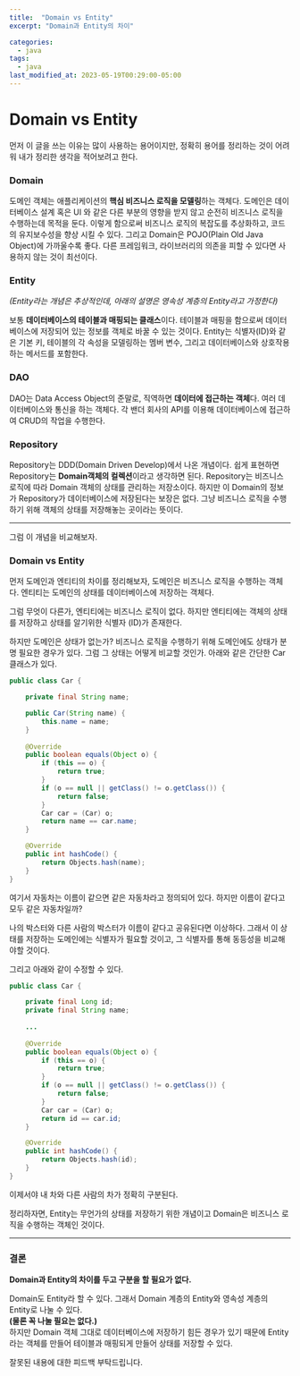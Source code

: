 ```yaml
---
title:  "Domain vs Entity"
excerpt: "Domain과 Entity의 차이"

categories:
  - java
tags:
  - java
last_modified_at: 2023-05-19T00:29:00-05:00
---
```


# Domain vs Entity

먼저 이 글을 쓰는 이유는 많이 사용하는 용어이지만, 정확히 용어를 정리하는 것이 어려워 내가 정리한 생각을 적어보려고 한다.

### Domain

도메인 객체는 애플리케이션의 **핵심 비즈니스 로직을 모델링**하는 객체다. 도메인은 데이터베이스 설계 혹은 UI 와 같은 다른 부분의 영향을 받지 않고 순전히 비즈니스 로직을 수행하는데 목적을 둔다. 이렇게 함으로써 비즈니스 로직의 복잡도를 추상화하고, 코드의 유지보수성을 향상 시킬 수 있다. 그리고 Domain은 POJO(Plain Old Java Object)에 가까울수록 좋다. 다른 프레임워크, 라이브러리의 의존을 피할 수 있다면 사용하지 않는 것이 최선이다.

### Entity
*(Entity라는 개념은 추상적인데, 아래의 설명은 영속성 계층의 Entity라고 가정한다)*

보통 **데이터베이스의 테이블과 매핑되는 클래스**이다. 테이블과 매핑을 함으로써 데이터베이스에 저장되어 있는 정보를 객체로 바꿀 수 있는 것이다. Entity는 식별자(ID)와 같은 기본 키, 테이블의 각 속성을 모델링하는 멤버 변수, 그리고 데이터베이스와 상호작용하는 메서드를 포함한다. 

### DAO

DAO는 Data Access Object의 준말로, 직역하면 **데이터에 접근하는 객체**다. 여러 데이터베이스와 통신을 하는 객체다. 각 밴더 회사의 API를 이용해 데이터베이스에 접근하여 CRUD의 작업을 수행한다. 

### Repository

Repository는 DDD(Domain Driven Develop)에서 나온 개념이다. 쉽게 표현하면 Repository는 **Domain객체의 컬렉션**이라고 생각하면 된다. Repository는 비즈니스 로직에 따라 Domain 객체의 상태를 관리하는 저장소이다. 하지만 이 Domain의 정보가 Repository가 데이터베이스에 저장된다는 보장은 없다. 그냥 비즈니스 로직을 수행하기 위해 객체의 상태를 저장해놓는 곳이라는 뜻이다. 

---

그럼 이 개념을 비교해보자. 

### Domain vs Entity

먼저 도메인과 엔티티의 차이를 정리해보자, 도메인은 비즈니스 로직을 수행하는 객체다. 엔티티는 도메인의 상태를 데이터베이스에 저장하는 객체다. 

그럼 무엇이 다른가, 엔티티에는 비즈니스 로직이 없다. 하지만 엔티티에는 객체의 상태를 저장하고 상태를 알기위한 식별자 (ID)가 존재한다. 

하지만 도메인은 상태가 없는가? 비즈니스 로직을 수행하기 위해 도메인에도 상태가 분명 필요한 경우가 있다. 그럼 그 상태는 어떻게 비교할 것인가. 아래와 같은 간단한 Car 클래스가 있다.
```java
public class Car {

    private final String name;

    public Car(String name) {
        this.name = name;
    }
    
    @Override
    public boolean equals(Object o) {
        if (this == o) {
            return true;
        }
        if (o == null || getClass() != o.getClass()) {
            return false;
        }
        Car car = (Car) o;
        return name == car.name;
    }

    @Override
    public int hashCode() {
        return Objects.hash(name);
    }
}
```
여기서 자동차는 이름이 같으면 같은 자동차라고 정의되어 있다. 하지만 이름이 같다고 모두 같은 자동차일까? 

나의 박스터와 다른 사람의 박스터가 이름이 같다고 공유된다면 이상하다. 그래서 이 상태를 저장하는 도메인에는 식별자가 필요할 것이고, 그 식별자를 통해 동등성을 비교해야할 것이다. 

그리고 아래와 같이 수정할 수 있다.


```java
public class Car {

    private final Long id;
    private final String name;
    
    ...
  
    @Override
    public boolean equals(Object o) {
        if (this == o) {
            return true;
        }
        if (o == null || getClass() != o.getClass()) {
            return false;
        }
        Car car = (Car) o;
        return id == car.id;
    }

    @Override
    public int hashCode() {
        return Objects.hash(id);
    }
}
```
 이제서야 내 차와 다른 사람의 차가 정확히 구분된다. 
 
정리하자면, Entity는 무언가의 상태를 저장하기 위한 개념이고 Domain은 비즈니스 로직을 수행하는 객체인 것이다. 

---

### 결론

**Domain과 Entity의 차이를 두고 구분을 할 필요가 없다.**

Domain도 Entity라 할 수 있다. 그래서 Domain 계층의 Entity와 영속성 계층의 Entity로 나눌 수 있다.   
**(물론 꼭 나눌 필요는 없다.)**  
하지만 Domain 객체 그대로 데이터베이스에 저장하기 힘든 경우가 있기 때문에 Entity라는 객체를 만들어 테이블과 매핑되게 만들어 상태를 저장할 수 있다.



잘못된 내용에 대한 피드백 부탁드립니다.